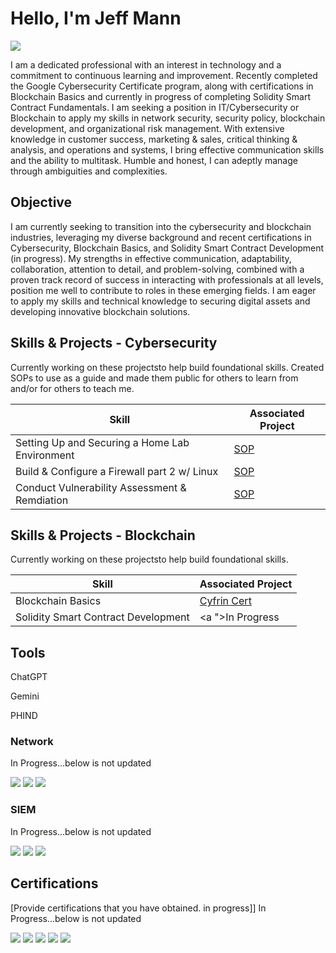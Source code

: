 # Hello, I'm Jeff Mann
<a href="https://linkedin.com/in/jeff-mann"><img src="https://img.shields.io/badge/-LinkedIn-0072b1?&style=for-the-badge&logo=linkedin&logoColor=white" /></a>



I am a dedicated professional with an interest in technology and a commitment to continuous learning and improvement. Recently completed the Google Cybersecurity Certificate program, along with certifications in Blockchain Basics and currently in progress of completing Solidity Smart Contract Fundamentals. I am seeking a position in IT/Cybersecurity or Blockchain to apply my skills in network security, security policy, blockchain development, and organizational risk management. With extensive knowledge in customer success, marketing & sales, critical thinking & analysis, and operations and systems, I bring effective communication skills and the ability to multitask. Humble and honest, I can adeptly manage through ambiguities and complexities.


## Objective

I am currently seeking to transition into the cybersecurity and blockchain industries, leveraging my diverse background and recent certifications in Cybersecurity, Blockchain Basics, and Solidity Smart Contract Development (in progress). My strengths in effective communication, adaptability, collaboration, attention to detail, and problem-solving, combined with a proven track record of success in interacting with professionals at all levels, position me well to contribute to roles in these emerging fields. I am eager to apply my skills and technical knowledge to securing digital assets and developing innovative blockchain solutions.



## Skills & Projects - Cybersecurity
Currently working on these projectsto help build foundational skills. Created SOPs to use as a guide and made them public for others to learn from and/or for others to teach me.

| Skill                                         | Associated Project         |
|-----------------------------------------------|----------------------------|
| Setting Up and Securing a Home Lab Environment| <a href="https://tinyurl.com/m9uwjnad">SOP</a>|
| Build & Configure a Firewall part 2 w/ Linux  | <a href="https://tinyurl.com/5n6tea99">SOP</a>|
| Conduct Vulnerability Assessment & Remdiation | <a href="https://tinyurl.com/yrnnw9dz">SOP</a>|


## Skills & Projects - Blockchain
Currently working on these projectsto help build foundational skills. 

| Skill                                         | Associated Project         |
|-----------------------------------------------|----------------------------|
| Blockchain Basics                             | <a href="www.linkedin.com/in/jeff-mann">Cyfrin Cert</a>|
| Solidity Smart Contract Development           | <a ">In Progress</a>|





## Tools
ChatGPT

Gemini

PHIND



### Network
In Progress...below is not updated
<div>
    <img src="https://img.shields.io/badge/-Wireshark-1679A7?&style=for-the-badge&logo=Wireshark&logoColor=white" />
    <img src="https://img.shields.io/badge/-Suricata-EF3B2D?&style=for-the-badge&logo=Suricata&logoColor=white" />
    <img src="https://img.shields.io/badge/-Zeek-777BB4?&style=for-the-badge&logo=Zeek&logoColor=white" />
</div>


### SIEM
In Progress...below is not updated
<div>
    <img src="https://img.shields.io/badge/-Microsoft_Sentinel-0078D4?&style=for-the-badge&logo=Microsoft&logoColor=white" />
    <img src="https://img.shields.io/badge/-Splunk-000000?&style=for-the-badge&logo=Splunk&logoColor=white" />
    <img src="https://img.shields.io/badge/-Elastic-005571?&style=for-the-badge&logo=Elastic&logoColor=white" />
</div>

## Certifications
[Provide certifications that you have obtained. in progress]]
In Progress...below is not updated
<div>
<img src="https://img.shields.io/badge/-Security%2B-FF0000?&style=for-the-badge&logo=CompTIA&logoColor=white" />
<img src="https://img.shields.io/badge/-Network%2B-007ACC?&style=for-the-badge&logo=CompTIA&logoColor=white" />
<img src="https://img.shields.io/badge/-A%2B-4D4D4D?&style=for-the-badge&logo=CompTIA&logoColor=white" />
<img src="https://img.shields.io/badge/-CDSA-006400?&style=for-the-badge&logoColor=white" />
<img src="https://img.shields.io/badge/-CCD-000080?&style=for-the-badge&logoColor=white" />
</div>

